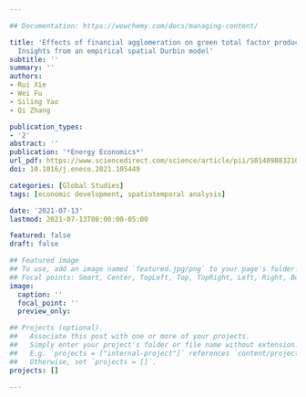 ```yaml
---

## Documentation: https://wowchemy.com/docs/managing-content/

title: 'Effects of financial agglomeration on green total factor productivity in Chinese cities:
  Insights from an empirical spatial Durbin model'
subtitle: ''
summary: ''
authors:
- Rui Xie
- Wei Fu
- Siling Yao
- Qi Zhang

publication_types: 
- '2'
abstract: ''
publication: '*Energy Economics*'
url_pdf: https://www.sciencedirect.com/science/article/pii/S0140988321003376
doi: 10.1016/j.eneco.2021.105449

categories: [Global Studies]
tags: [economic development, spatiotemporal analysis]

date: '2021-07-13'
lastmod: 2021-07-13T08:00:00-05:00

featured: false
draft: false

## Featured image
## To use, add an image named `featured.jpg/png` to your page's folder.
## Focal points: Smart, Center, TopLeft, Top, TopRight, Left, Right, BottomLeft, Bottom, BottomRight.
image:
  caption: ''
  focal_point: ''
  preview_only: 

## Projects (optional).
##   Associate this post with one or more of your projects.
##   Simply enter your project's folder or file name without extension.
##   E.g. `projects = ["internal-project"]` references `content/project/deep-learning/index.md`.
##   Otherwise, set `projects = []`.
projects: []

---
```





